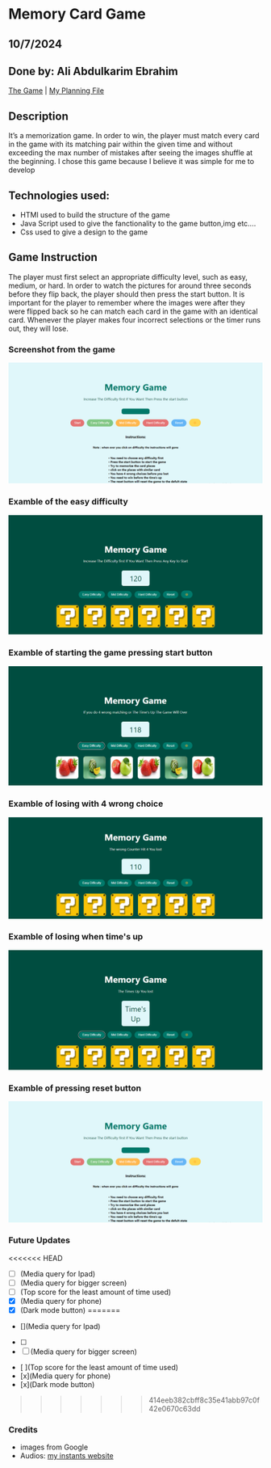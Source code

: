 # Memory Card Game

## 10/7/2024

## Done by: Ali Abdulkarim Ebrahim

[The Game](https://ali-alaalem.github.io/Memory-card-game/) | [My Planning File](https://github.com/Ali-Alaalem/Memory-card-game/blob/main/plan.md)

## Description

It’s a memorization game. In order to win, the player must match every card in the game with its matching pair within the given time and without exceeding the max number of mistakes after seeing the images shuffle at the beginning. I chose this game because I believe it was simple for me to develop

## Technologies used:

- HTMl used to build the structure of the game
- Java Script used to give the fanctionality to the game button,img etc....
- Css used to give a design to the game

## Game Instruction

The player must first select an appropriate difficulty level, such as easy, medium, or hard. In order to watch the pictures for around three seconds before they flip back, the player should then press the start button. It is important for the player to remember where the images were after they were flipped back so he can match each card in the game with an identical card. Whenever the player makes four incorrect selections or the timer runs out, they will lose.

### Screenshot from the game

![](./images/image.png)

### Examble of the easy difficulty

![](./images/image%20copy.png)

### Examble of starting the game pressing start button

![](./images/img%201.png)

### Examble of losing with 4 wrong choice

![](./images/img%202.png)

### Examble of losing when time's up

![](./images/img%203.png)

### Examble of pressing reset button

![](./images/image.png)

### Future Updates
<<<<<<< HEAD

- [ ] (Media query for Ipad)
- [ ] (Media query for bigger screen)
- [ ] (Top score for the least amount of time used)
- [x] (Media query for phone)
- [x] (Dark mode button)
=======
- [](Media query for Ipad)
- [ ] 
- [ ] (Media query for bigger screen)
- [ ](Top score for the least amount of time used)
- [x](Media query for phone)
- [x](Dark mode button)
>>>>>>> 414eeb382cbff8c35e41abb97c0f42e0670c63dd

### Credits

- images from Google
- Audios: [my instants website](https://www.myinstants.com/en/index/bh/)
